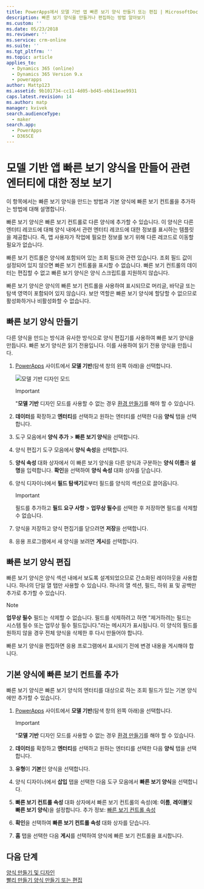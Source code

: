 ```yaml
---
title: PowerApps에서 모델 기반 앱 빠른 보기 양식 만들기 또는 편집 | MicrosoftDocs
description: 빠른 보기 양식을 만들거나 편집하는 방법 알아보기
ms.custom: ''
ms.date: 05/23/2018
ms.reviewer: ''
ms.service: crm-online
ms.suite: ''
ms.tgt_pltfrm: ''
ms.topic: article
applies_to:
  - Dynamics 365 (online)
  - Dynamics 365 Version 9.x
  - powerapps
author: Mattp123
ms.assetid: 9b101734-cc11-4d05-bd45-eb611eae9931
caps.latest.revision: 14
ms.author: matp
manager: kvivek
search.audienceType:
  - maker
search.app:
  - PowerApps
  - D365CE
---
```


# <a name="create-a-model-driven-app-quick-view-form-to-view-information-about-a-related-entity"></a>모델 기반 앱 빠른 보기 양식을 만들어 관련 엔터티에 대한 정보 보기

이 항목에서는 빠른 보기 양식을 만드는 방법과 기본 양식에 빠른 보기 컨트롤을 추가하는 방법에 대해 설명합니다. 

빠른 보기 양식은 빠른 보기 컨트롤로 다른 양식에 추가할 수 있습니다. 이 양식은 다른 엔터티 레코드에 대해 양식 내에서 관련 엔터티 레코드에 대한 정보를 표시하는 템플릿을 제공합니다. 즉, 앱 사용자가 작업에 필요한 정보를 보기 위해 다른 레코드로 이동할 필요가 없습니다.  
  
 빠른 보기 컨트롤은 양식에 포함되어 있는 조회 필드와 관련 있습니다. 조회 필드 값이 설정되어 있지 않으면 빠른 보기 컨트롤을 표시할 수 없습니다. 빠른 보기 컨트롤의 데이터는 편집할 수 없고 빠른 보기 양식은 양식 스크립트를 지원하지 않습니다.  
  
 빠른 보기 양식은 양식의 빠른 보기 컨트롤을 사용하여 표시되므로 머리글, 바닥글 또는 탐색 영역이 포함되어 있지 않습니다. 보안 역할은 빠른 보기 양식에 할당할 수 없으므로 활성화하거나 비활성화할 수 없습니다.  
  
<a name="BKMK_CreateQFV"></a>   
## <a name="create-a-quick-view-form"></a>빠른 보기 양식 만들기  
 다른 양식을 만드는 방식과 유사한 방식으로 양식 편집기를 사용하여 빠른 보기 양식을 만듭니다. 빠른 보기 양식은 읽기 전용입니다. 이를 사용하여 읽기 전용 양식을 만듭니다.  
  
1. [PowerApps](https://web.powerapps.com/?utm_source=padocs&utm_medium=linkinadoc&utm_campaign=referralsfromdoc) 사이트에서 **모델 기반**(탐색 창의 왼쪽 아래)을 선택합니다.  

    ![모델 기반 디자인 모드](media/model-driven-switch.png)

    > [!IMPORTANT]
    > "**모델 기반** 디자인 모드를 사용할 수 없는 경우 [환경 만들기](https://docs.microsoft.com/powerapps/administrator/create-environment)를 해야 할 수 있습니다.     
  
2. **데이터**를 확장하고 **엔터티**를 선택하고 원하는 엔터티를 선택한 다음 **양식** 탭을 선택합니다. 
  
3. 도구 모음에서 **양식 추가** > **빠른 보기 양식**을 선택합니다.  
  
4. 양식 편집기 도구 모음에서 **양식 속성**을 선택합니다.  
  
5. **양식 속성** 대화 상자에서 이 빠른 보기 양식을 다른 양식과 구분하는 **양식 이름**과 **설명**을 입력합니다. **확인**을 선택하여 **양식 속성** 대화 상자를 닫습니다.  
  
6. 양식 디자이너에서 **필드 탐색기**로부터 필드를 양식의 섹션으로 끌어옵니다. 
  
    > [!IMPORTANT]
    >  필드를 추가하고 **필드 요구 사항** > **업무상 필수**를 선택한 후 저장하면 필드를 삭제할 수 없습니다.  
  
7. 양식을 저장하고 양식 편집기를 닫으려면 **저장**을 선택합니다.  

8. 응용 프로그램에서 새 양식을 보려면 **게시**를 선택합니다.
  
<a name="BKMK_EditQVF"></a>   
## <a name="edit-a-quick-view-form"></a>빠른 보기 양식 편집  
 빠른 보기 양식은 양식 섹션 내에서 보도록 설계되었으므로 간소화된 레이아웃을 사용합니다. 하나의 단일 열 탭만 사용할 수 있습니다. 하나의 열 섹션, 필드, 하위 표 및 공백만 추가로 추가할 수 있습니다.   
  
> [!NOTE]
>  **업무상 필수** 필드는 삭제할 수 없습니다. 필드를 삭제하려고 하면 "제거하려는 필드는 시스템 필수 또는 업무상 필수 필드입니다."라는 메시지가 표시됩니다. 이 양식의 필드를 원하지 않을 경우 전체 양식을 삭제한 후 다시 만들어야 합니다.  
  
 빠른 보기 양식을 편집하면 응용 프로그램에서 표시되기 전에 변경 내용을 게시해야 합니다.  
  
<a name="BKMK_AddQVF"></a>   
## <a name="add-a-quick-view-control-to-a-main-form"></a>기본 양식에 빠른 보기 컨트롤 추가  
 빠른 보기 양식은 빠른 보기 양식의 엔터티를 대상으로 하는 조회 필드가 있는 기본 양식에만 추가할 수 있습니다.  
  
1.  [PowerApps](https://web.powerapps.com/?utm_source=padocs&utm_medium=linkinadoc&utm_campaign=referralsfromdoc) 사이트에서 **모델 기반**(탐색 창의 왼쪽 아래)을 선택합니다.  

    > [!IMPORTANT]
    > "**모델 기반** 디자인 모드를 사용할 수 없는 경우 [환경 만들기](https://docs.microsoft.com/powerapps/administrator/create-environment)를 해야 할 수 있습니다.     
  
2.  **데이터**를 확장하고 **엔터티**를 선택하고 원하는 엔터티를 선택한 다음 **양식** 탭을 선택합니다.  

3. **유형**이 **기본**인 양식을 선택합니다.

4. 양식 디자이너에서 **삽입** 탭을 선택한 다음 도구 모음에서 **빠른 보기 양식**을 선택합니다.  
  
5.  **빠른 보기 컨트롤 속성** 대화 상자에서 빠른 보기 컨트롤의 속성(예: **이름**, **레이블**및 **빠른 보기 양식**)을 설정합니다. 추가 정보: [빠른 보기 컨트롤 속성](quick-view-control-properties-legacy.md)  
  
6.  **확인**을 선택하여 **빠른 보기 컨트롤 속성** 대화 상자를 닫습니다.  
  
7.  **홈** 탭을 선택한 다음 **게시**를 선택하여 양식에 빠른 보기 컨트롤을 표시합니다.  
  
## <a name="next-steps"></a>다음 단계   
 [양식 만들기 및 디자인](create-design-forms.md)   
 [빨리 만들기 양식 만들기 또는 편집](create-edit-quick-create-forms.md)
